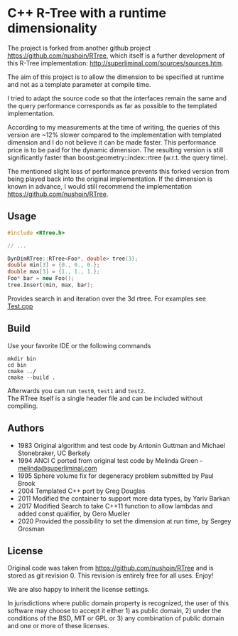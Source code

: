 # C++ R-Tree with a runtime dimensionality 
The project is forked from another github project
https://github.com/nushoin/RTree, which itself is a further development of this R-Tree implementation: http://superliminal.com/sources/sources.htm.

The aim of this project is to allow the dimension to be specified at runtime and not as a template parameter at compile time.

I tried to adapt the source code so that the interfaces remain the same and the query performance corresponds as far as possible to the templated implementation.

According to my measurements at the time of writing, the queries of this version are ~12% slower compared to the implementation with templated dimension and I do not believe it can be made faster.
This performance price is to be paid for the dynamic dimension. The resulting version is still significantly faster than boost:geometry::index::rtree (w.r.t. the query time).

The mentioned slight loss of performance prevents this forked version from being played back into the original implementation. If the dimension is known in advance, I would still recommend the implementation https://github.com/nushoin/RTree.

## Usage

```cpp
#include <RTree.h>

// ...

DynDimRTree::RTree<Foo*, double> tree(3);
double min[3] = {0., 0., 0.};
double max[3] = {1., 1., 1.};
Foo* bar = new Foo();
tree.Insert(min, max, bar);
```

Provides search in and iteration over the 3d rtree. For examples see
[Test.cpp](https://github.com/Sergey-Grosman/DynDimRTree/blob/master/Test.cpp)

## Build
Use your favorite IDE or the following commands
```shell script
mkdir bin
cd bin
cmake ../
cmake --build .
```
Afterwards you can run `test0`, `test1` and `test2`.<br>
The RTree itself is
a single header file and can be included without compiling.

## Authors

- 1983 Original algorithm and test code by Antonin Guttman and Michael Stonebraker, UC Berkely
- 1994 ANCI C ported from original test code by Melinda Green - melinda@superliminal.com
- 1995 Sphere volume fix for degeneracy problem submitted by Paul Brook
- 2004 Templated C++ port by Greg Douglas
- 2011 Modified the container to support more data types, by Yariv Barkan
- 2017 Modified Search to take C++11 function to allow lambdas and added const qualifier, by Gero Mueller
- 2020 Provided the possibility to set the dimension at run time, by Sergey Grosman

## License

Original code was taken from https://github.com/nushoin/RTree 
and is stored as git revision 0. This revision is entirely free for all
uses. Enjoy!

We are also happy to inherit the license settings.
    
In jurisdictions where public domain property is recognized, the user of
this software may choose to accept it either 1) as public domain, 2) under
the conditions of the BSD, MIT or GPL or 3) any combination of public
domain and one or more of these licenses.
